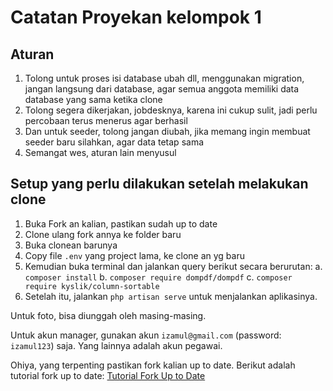 # Catatan Proyekan kelompok 1

## Aturan
1. Tolong untuk proses isi database ubah dll, menggunakan migration, jangan langsung dari database, agar semua anggota memiliki data database yang sama ketika clone
2. Tolong segera dikerjakan, jobdesknya, karena ini cukup sulit, jadi perlu percobaan terus menerus agar berhasil
3. Dan untuk seeder, tolong jangan diubah, jika memang ingin membuat seeder baru silahkan, agar data tetap sama
4. Semangat wes, aturan lain menyusul

## Setup yang perlu dilakukan setelah melakukan clone
1. Buka Fork an kalian, pastikan sudah up to date
2. Clone ulang fork annya ke folder baru
3. Buka clonean barunya
4. Copy file `.env` yang project lama, ke clone an yg baru
5. Kemudian buka terminal dan jalankan query berikut secara berurutan:
    a. `composer install`
    b. `composer require dompdf/dompdf`
    c. `composer require kyslik/column-sortable`
6. Setelah itu, jalankan `php artisan serve` untuk menjalankan aplikasinya.

Untuk foto, bisa diunggah oleh masing-masing.

Untuk akun manager, gunakan akun `izamul@gmail.com` (password: `izamul123`) saja. Yang lainnya adalah akun pegawai.

Ohiya, yang terpenting pastikan fork kalian up to date. Berikut adalah tutorial fork up to date: [Tutorial Fork Up to Date](https://gist.github.com/JeffCost/3843711)
